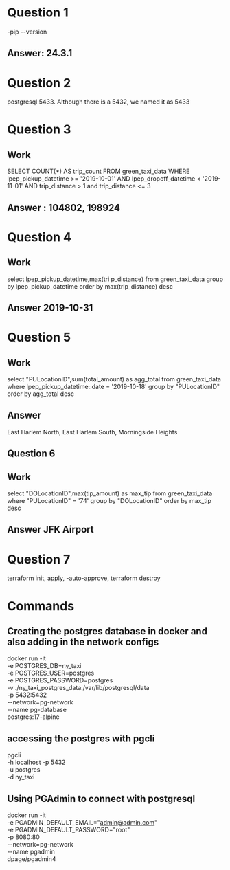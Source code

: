 # Question 1 

-pip --version

## Answer: 24.3.1

# Question 2

postgresql:5433.
Although there is a 5432, we named it as 5433

# Question 3

## Work

SELECT
     COUNT(*) AS trip_count
 FROM
     green_taxi_data
 WHERE
     lpep_pickup_datetime >= '2019-10-01' AND
     lpep_dropoff_datetime < '2019-11-01' AND trip_distance > 1 and trip_distance <= 3

## Answer : 104802, 198924

# Question 4

## Work 

select lpep_pickup_datetime,max(tri
 p_distance) from green_taxi_data group by lpep_pickup_datetime
  order by max(trip_distance) desc

## Answer 2019-10-31

# Question 5

## Work

select "PULocationID",sum(total_amount) as agg_total from green_taxi_data
where lpep_pickup_datetime::date = '2019-10-18'
group by 
"PULocationID" order by agg_total desc

## Answer
East Harlem North, East Harlem South, Morningside Heights

## Question 6 

## Work 

select "DOLocationID",max(tip_amount) as max_tip from green_taxi_data where "PULocationID" = '74' group by "DOLocationID" order by max_tip desc 
## Answer JFK Airport

# Question 7

terraform init, apply, -auto-approve, terraform destroy

# Commands
## Creating the postgres database in docker and also adding in the network configs 
docker run -it \
  -e POSTGRES_DB=ny_taxi \
  -e POSTGRES_USER=postgres \
  -e POSTGRES_PASSWORD=postgres \
  -v ./ny_taxi_postgres_data:/var/lib/postgresql/data \
  -p 5432:5432 \
  --network=pg-network \
  --name pg-database \
  postgres:17-alpine

## accessing the postgres with pgcli
pgcli \
	-h  localhost -p 5432 \
	-u postgres \
	-d ny_taxi

## Using PGAdmin to connect with postgresql
docker run -it \
  -e PGADMIN_DEFAULT_EMAIL="admin@admin.com" \
  -e PGADMIN_DEFAULT_PASSWORD="root" \
  -p 8080:80 \
  --network=pg-network \
  --name pgadmin \
  dpage/pgadmin4
  